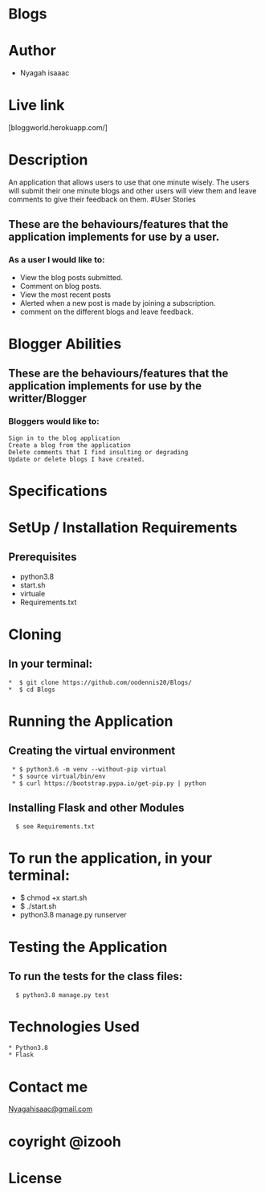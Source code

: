 # Blogs

# Author
* Nyagah isaaac
# Live link
[bloggworld.herokuapp.com/]

# Description

An application that allows users to use that one minute wisely. The users will submit their one minute blogs and other users will view them and leave comments to give their feedback on them.
#User Stories

## These are the behaviours/features that the application implements for use by a user.

### As a user I would like to:

   * View the blog posts submitted.
   * Comment on blog posts.
   * View the most recent posts
   * Alerted when a new post is made by joining a subscription.
   * comment on the different blogs and leave feedback.

# Blogger Abilities

## These are the behaviours/features that the application implements for use by the writter/Blogger

### Bloggers would like to:

    Sign in to the blog application
    Create a blog from the application
    Delete comments that I find insulting or degrading
    Update or delete blogs I have created.

# Specifications
# SetUp / Installation Requirements
## Prerequisites

   * python3.8
   * start.sh
   * virtuale
   * Requirements.txt

# Cloning

   ## In your terminal:

    *  $ git clone https://github.com/oodennis20/Blogs/
    *  $ cd Blogs

# Running the Application

   ## Creating the virtual environment

     * $ python3.6 -m venv --without-pip virtual
     * $ source virtual/bin/env
     * $ curl https://bootstrap.pypa.io/get-pip.py | python

  ##  Installing Flask and other Modules

      $ see Requirements.txt

# To run the application, in your terminal:

 * $ chmod +x start.sh
 * $ ./start.sh
 * python3.8 manage.py runserver
 
# Testing the Application

   ## To run the tests for the class files:

      $ python3.8 manage.py test

# Technologies Used

    * Python3.8
    * Flask
    
 # Contact me
 Nyagahisaac@gmail.com
 
 # coyright @izooh
 # License

